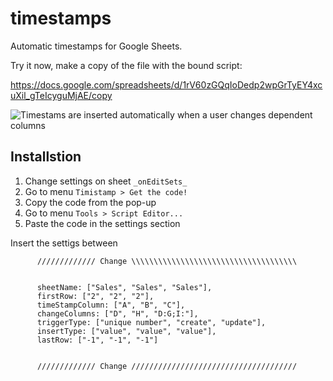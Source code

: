 # timestamps

Automatic timestamps for Google Sheets.

Try it now, make a copy of the file with the bound script:

https://docs.google.com/spreadsheets/d/1rV60zGQqIoDedp2wpGrTyEY4xcuXil_gTeIcyguMjAE/copy

![Timestams are inserted automatically when a user changes dependent columns](https://raw.githubusercontent.com/Max-Makhrov/timestamps/master/pics/timestamps_teaser%2005.gif)

## Installstion

 1. Change settings on sheet `_onEditSets_`
 2. Go to menu `Timistamp > Get the code!`
 3. Copy the code from the pop-up
 4. Go to menu `Tools > Script Editor...`
 5. Paste the code in the settings section

Insert the settigs between 

```
      ///////////// Change \\\\\\\\\\\\\\\\\\\\\\\\\\\\\\\\\\\\\
      
      
      sheetName: ["Sales", "Sales", "Sales"],
      firstRow: ["2", "2", "2"],
      timeStampColumn: ["A", "B", "C"],
      changeColumns: ["D", "H", "D:G;I:"],
      triggerType: ["unique number", "create", "update"],
      insertType: ["value", "value", "value"],
      lastRow: ["-1", "-1", "-1"]
      
      
      ///////////// Change /////////////////////////////////////  
```

<!--stackedit_data:
eyJoaXN0b3J5IjpbLTE3ODAzNDYxNjNdfQ==
-->